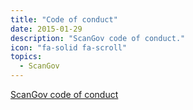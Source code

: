 ```yaml
---
title: "Code of conduct"
date: 2015-01-29
description: "ScanGov code of conduct."
icon: "fa-solid fa-scroll"
topics:
  - ScanGov
---
```


[ScanGov code of conduct](https://github.com/civichackingagency/scangov-docs/blob/main/CODE_OF_CONDUCT.md)
